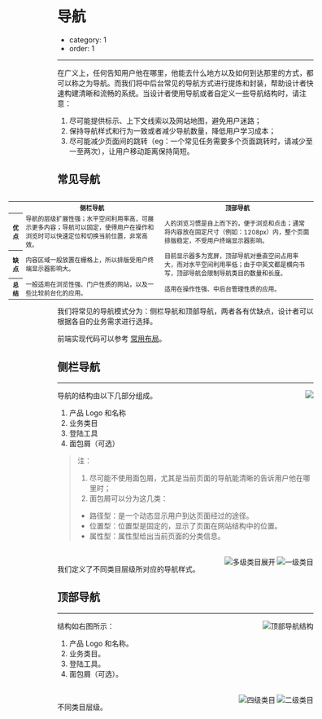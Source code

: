 # 导航

- category: 1
- order: 1

---

在广义上，任何告知用户他在哪里，他能去什么地方以及如何到达那里的方式，都可以称之为导航。而我们将中后台常见的导航方式进行提炼和封装，帮助设计者快速构建清晰和流畅的系统。当设计者使用导航或者自定义一些导航结构时，请注意：

1. 尽可能提供标示、上下文线索以及网站地图，避免用户迷路；
2. 保持导航样式和行为一致或者减少导航数量，降低用户学习成本；
3. 尽可能减少页面间的跳转（eg：一个常见任务需要多个页面跳转时，请减少至一至两次），让用户移动距离保持简短。

## 常见导航

<Table style="font-size:12px;float:right;width:600px;margin-left:60px;">
  <tr>
    <th></th>
    <th>侧栏导航</th>
    <th>顶部导航</th>
  </tr>
  <tr>
    <th>优点</th>
    <td>导航的层级扩展性强；水平空间利用率高，可展示更多内容；导航可以固定，使得用户在操作和浏览时可以快速定位和切换当前位置，非常高效。</td>
    <td>人的浏览习惯是自上而下的，便于浏览和点击；通常将内容放在固定尺寸（例如：1208px）内，整个页面排版稳定，不受用户终端显示器影响。</td>
  </tr>
  <tr>
    <th>缺点</th>
    <td>内容区域一般放置在栅格上，所以排版受用户终端显示器影响大。</td>
    <td>目前显示器多为宽屏，顶部导航对垂直空间占用率大，而对水平空间利用率低；由于中英文都是横向书写，顶部导航会限制导航类目的数量和长度。</td>
  </tr>
  <tr>
    <th>总结</th>
    <td>一般适用在浏览性强、门户性质的网站，以及一些比较前台化的应用。</td>
    <td>适用在操作性强、中后台管理性质的应用。</td>
  </tr>
</Table>

我们将常见的导航模式分为：侧栏导航和顶部导航，两者各有优缺点，设计者可以根据各自的业务需求进行选择。

前端实现代码可以参考 [常用布局](/docs/spec/layout#layout-demo-top)。

## 侧栏导航

---

<img class="preview-img" noPadding align="right" src="https://os.alipayobjects.com/rmsportal/fHxLgTBlEJhYsIA.png">

导航的结构由以下几部分组成。

1. 产品 Logo 和名称
2. 业务类目
3. 登陆工具
4. 面包屑（可选）

> 注：
> 1. 尽可能不使用面包屑，尤其是当前页面的导航能清晰的告诉用户他在哪里时；
> 2. 面包屑可以分为这几类：
>   - 路径型：是一个动态显示用户到达页面经过的途径。
>   - 位置型：位置型是固定的，显示了页面在网站结构中的位置。
>   - 属性型：属性型给出当前页面的分类信息。

<br>

<img class="preview-img" noPadding align="right" alt="一级类目" src="https://os.alipayobjects.com/rmsportal/GsVlBheKLGHCRLe.png">

<img class="preview-img" noPadding align="right" alt="多级类目展开" src="https://os.alipayobjects.com/rmsportal/qaOifucSTWooBTL.png">

我们定义了不同类目层级所对应的导航样式。


## 顶部导航

---

<img class="preview-img" noPadding align="right" alt="顶部导航结构" src="https://os.alipayobjects.com/rmsportal/KvEsIDOYzknbsPT.png">

结构如右图所示：

1. 产品 Logo 和名称。
2. 业务类目。
3. 登陆工具。
4. 面包屑（可选）。

<br>

<img class="preview-img" noPadding align="right" alt="二级类目" src="https://os.alipayobjects.com/rmsportal/xXaCRVPIfmjDyIL.png">

<img class="preview-img" noPadding align="right" alt="四级类目" src="https://os.alipayobjects.com/rmsportal/ollkHeFUFQElelm.png">

不同类目层级。
